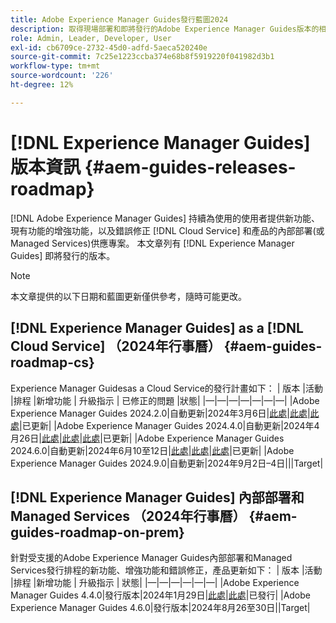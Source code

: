 ```yaml
---
title: Adobe Experience Manager Guides發行藍圖2024
description: 取得現場部署和即將發行的Adobe Experience Manager Guides版本的相關資訊，以及Adobe Experience Manager Guidesas a Cloud Service
role: Admin, Leader, Developer, User
exl-id: cb6709ce-2732-45d0-adfd-5aeca520240e
source-git-commit: 7c25e1223ccba374e68b8f5919220f041982d3b1
workflow-type: tm+mt
source-wordcount: '226'
ht-degree: 12%

---
```


# [!DNL Experience Manager Guides] 版本資訊 {#aem-guides-releases-roadmap}

[!DNL Adobe Experience Manager Guides] 持續為使用的使用者提供新功能、現有功能的增強功能，以及錯誤修正 [!DNL Cloud Service] 和產品的內部部署(或Managed Services)供應專案。 本文章列有 [!DNL Experience Manager Guides] 即將發行的版本。

>[!NOTE]
>
>本文章提供的以下日期和藍圖更新僅供參考，隨時可能更改。

## [!DNL Experience Manager Guides] as a [!DNL Cloud Service] （2024年行事曆） {#aem-guides-roadmap-cs}

Experience Manager Guidesas a Cloud Service的發行計畫如下： | 版本 |活動 |排程 |新增功能 | 升級指示 | 已修正的問題 |狀態| |—|—|—|—|—|—|—| |Adobe Experience Manager Guides 2024.2.0|自動更新|2024年3月6日|[此處](whats-new-2024-2-0.md)|[此處](upgrade-instructions-2024-2-0.md)|[此處](fixed-issues-2024-2-0.md)|已更新| |Adobe Experience Manager Guides 2024.4.0|自動更新|2024年4月26日|[此處](whats-new-2024-04-0.md)|[此處](upgrade-instructions-2024-04-0.md)|[此處](fixed-issues-2024-04-0.md)|已更新| |Adobe Experience Manager Guides 2024.6.0|自動更新|2024年6月10至12日|[此處](whats-new-2024-06-0.md)|[此處](upgrade-instructions-2024-06-0.md)|[此處](fixed-issues-2024-06-0.md)|已更新| |Adobe Experience Manager Guides 2024.9.0|自動更新|2024年9月2日–4日|||Target|

## [!DNL Experience Manager Guides] 內部部署和Managed Services （2024年行事曆） {#aem-guides-roadmap-on-prem}

針對受支援的Adobe Experience Manager Guides內部部署和Managed Services發行排程的新功能、增強功能和錯誤修正，產品更新如下： | 版本 |活動 |排程 |新增功能 | 升級指示 | 狀態| |—|—|—|—|—|—| |Adobe Experience Manager Guides 4.4.0|發行版本|2024年1月29日|[此處](whats-new-4-4.md)|[此處](upgrade-instructions-4-4.md)|已發行| |Adobe Experience Manager Guides 4.6.0|發行版本|2024年8月26至30日||Target|
